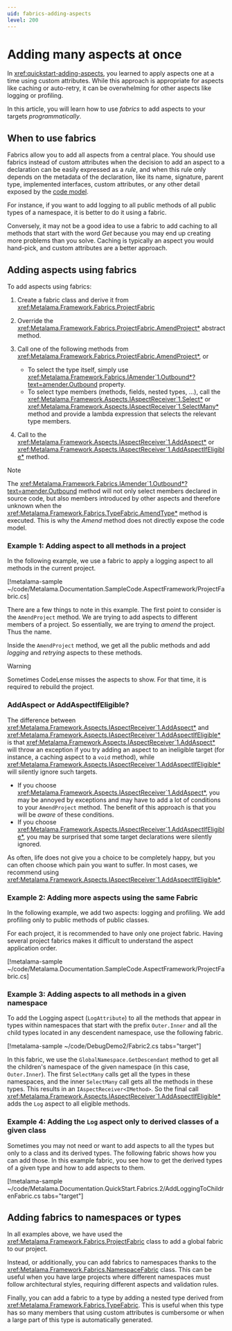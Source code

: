 ```yaml
---
uid: fabrics-adding-aspects
level: 200
---
```


# Adding many aspects at once

In <xref:quickstart-adding-aspects>, you learned to apply aspects one at a time using custom attributes. While this approach is appropriate for aspects like caching or auto-retry, it can be overwhelming for other aspects like logging or profiling.

In this article, you will learn how to use _fabrics_ to add aspects to your targets _programmatically_.

## When to use fabrics

Fabrics allow you to add all aspects from a central place. You should use fabrics instead of custom attributes when the decision to add an aspect to a declaration can be easily expressed as a _rule_, and when this rule only depends on the metadata of the declaration, like its name, signature, parent type, implemented interfaces, custom attributes, or any other detail exposed by the [code model](xref:Metalama.Framework.Code).

For instance, if you want to add logging to all public methods of all public types of a namespace, it is better to do it using a fabric.

Conversely, it may not be a good idea to use a fabric to add caching to all methods that start with the word _Get_ because you may end up creating more problems than you solve. Caching is typically an aspect you would hand-pick, and custom attributes are a better approach.

## Adding aspects using fabrics

To add aspects using fabrics:

1. Create a fabric class and derive it from <xref:Metalama.Framework.Fabrics.ProjectFabric>

2. Override the <xref:Metalama.Framework.Fabrics.ProjectFabric.AmendProject*> abstract method.

3. Call one of the following methods from <xref:Metalama.Framework.Fabrics.ProjectFabric.AmendProject*>, or

   * To select the type itself, simply use <xref:Metalama.Framework.Fabrics.IAmender`1.Outbound*?text=amender.Outbound> property.
   * To select type members (methods, fields, nested types, ...), call the <xref:Metalama.Framework.Aspects.IAspectReceiver`1.Select*> or <xref:Metalama.Framework.Aspects.IAspectReceiver`1.SelectMany*> method and provide a lambda expression that selects the relevant type members.

4. Call to the <xref:Metalama.Framework.Aspects.IAspectReceiver`1.AddAspect*> or  <xref:Metalama.Framework.Aspects.IAspectReceiver`1.AddAspectIfEligible*> method.

> [!NOTE]
> The <xref:Metalama.Framework.Fabrics.IAmender`1.Outbound*?text=amender.Outbound> method will not only select members declared in source code, but also members introduced by other aspects and therefore unknown when the  <xref:Metalama.Framework.Fabrics.TypeFabric.AmendType*> method is executed. This is why the _Amend_ method does not directly expose the code model.


### Example 1: Adding aspect to all methods in a project

In the following example, we use a fabric to apply a logging aspect to all methods in the current project.

[!metalama-sample  ~/code/Metalama.Documentation.SampleCode.AspectFramework/ProjectFabric.cs]

There are a few things to note in this example. The first point to consider is the `AmendProject` method. We are trying to add aspects to different members of a project. So essentially, we are trying to _amend_ the project. Thus the name.

Inside the `AmendProject` method, we get all the public methods and add _logging_ and _retrying_ aspects to these methods.

> [!WARNING]
> Sometimes CodeLense misses the aspects to show. For that time, it is required to rebuild the project.

### AddAspect or AddAspectIfEligible?

The difference between <xref:Metalama.Framework.Aspects.IAspectReceiver`1.AddAspect*> and  <xref:Metalama.Framework.Aspects.IAspectReceiver`1.AddAspectIfEligible*> is that <xref:Metalama.Framework.Aspects.IAspectReceiver`1.AddAspect*>  will throw an exception if you try adding an aspect to an ineligible target (for instance, a caching aspect to a `void` method), while <xref:Metalama.Framework.Aspects.IAspectReceiver`1.AddAspectIfEligible*> will silently ignore such targets. 

* If you choose <xref:Metalama.Framework.Aspects.IAspectReceiver`1.AddAspect*>, you may be annoyed by exceptions and may have to add a lot of conditions to your `AmendProject` method. The benefit of this approach is that you will be _aware_ of these conditions.
* If you choose <xref:Metalama.Framework.Aspects.IAspectReceiver`1.AddAspectIfEligible*>, you may be surprised that some target declarations were silently ignored.

As often, life does not give you a choice to be completely happy, but you can often choose which pain you want to suffer. In most cases, we recommend using <xref:Metalama.Framework.Aspects.IAspectReceiver`1.AddAspectIfEligible*>.


### Example 2: Adding more aspects using the same Fabric

In the following example, we add two aspects: logging and profiling. We add profiling only to public methods of public classes.

For each project, it is recommended to have only one project fabric. Having several project fabrics makes it difficult to understand the aspect application order.

[!metalama-sample  ~/code/Metalama.Documentation.SampleCode.AspectFramework/ProjectFabric.cs]

### Example 3: Adding aspects to all methods in a given namespace

To add the Logging aspect (`LogAttribute`) to all the methods that appear in types within namespaces that start with the prefix `Outer.Inner` and all the child types located in any descendent namespace, use the following fabric.

[!metalama-sample  ~/code/DebugDemo2/Fabric2.cs tabs="target"]

In this fabric, we use the `GlobalNamespace.GetDescendant` method to get all the children's namespace of the given namespace (in this case, `Outer.Inner`). The first `SelectMany` calls get all the types in these namespaces, and the inner `SelectMany` call gets all the methods in these types. This results in an `IAspectReceiver<IMethod>`. So the final call <xref:Metalama.Framework.Aspects.IAspectReceiver`1.AddAspectIfEligible*> adds the `Log` aspect to all eligible methods.

### Example 4: Adding the `Log` aspect only to derived classes of a given class

Sometimes you may not need or want to add aspects to all the types but only to a class and its derived types. The following fabric shows how you can add those. In this example fabric, you see how to get the derived types of a given type and how to add aspects to them.

[!metalama-sample ~/code/Metalama.Documentation.QuickStart.Fabrics.2/AddLoggingToChildrenFabric.cs tabs="target"]

## Adding fabrics to namespaces or types

In all examples above, we have used the <xref:Metalama.Framework.Fabrics.ProjectFabric> class to add a global fabric to our project.

Instead, or additionally, you can add fabrics to namespaces thanks to the <xref:Metalama.Framework.Fabrics.NamespaceFabric> class. This can be useful when you have large projects where different namespaces must follow architectural styles, requiring different aspects and validation rules.

Finally, you can add a fabric to a type by adding a nested type derived from <xref:Metalama.Framework.Fabrics.TypeFabric>. This is useful when this type has so many members that using custom attributes is cumbersome or when a large part of this type is automatically generated.